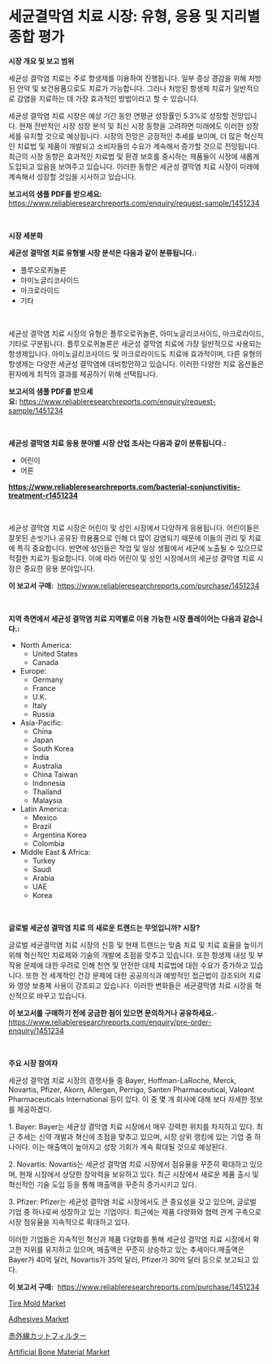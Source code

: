 <p><h1>세균결막염 치료 시장: 유형, 응용 및 지리별 종합 평가</h1></p><p><strong>시장 개요 및 보고 범위</strong></p>
<p><p>세균성 결막염 치료는 주로 항생제를 이용하여 진행됩니다. 일부 증상 경감을 위해 처방된 안약 및 보건용품으로도 치료가 가능합니다. 그러나 처방된 항생제 치료가 일반적으로 감염을 치료하는 데 가장 효과적인 방법이라고 할 수 있습니다.</p><p>세균성 결막염 치료 시장은 예상 기간 동안 연평균 성장률인 5.3%로 성장할 전망입니다. 현재 전반적인 시장 성장 분석 및 최신 시장 동향을 고려하면 미래에도 이러한 성장세를 유지할 것으로 예상됩니다. 시장의 전망은 긍정적인 추세를 보이며, 더 많은 혁신적인 치료법 및 제품이 개발되고 소비자들의 수요가 계속해서 증가할 것으로 전망됩니다. 최근의 시장 동향은 효과적인 치료법 및 환경 보호를 중시하는 제품들이 시장에 새롭게 도입되고 있음을 보여주고 있습니다. 이러한 동향은 세균성 결막염 치료 시장이 미래에 계속해서 성장할 것임을 시사하고 있습니다.</p></p>
<p><strong>보고서의 샘플 PDF를 받으세요:</strong> <a href="https://www.reliableresearchreports.com/enquiry/request-sample/1451234">https://www.reliableresearchreports.com/enquiry/request-sample/1451234</a></p>
<p>&nbsp;</p>
<p><strong>시장 세분화</strong></p>
<p><strong>세균성 결막염 치료 유형별 시장 분석은 다음과 같이 분류됩니다.:</strong></p>
<p><ul><li>플루오로퀴놀론</li><li>아미노글리코사이드</li><li>마크로라이드</li><li>기타</li></ul></p>
<p>&nbsp;</p>
<p><p>세균성 결막염 치료 시장의 유형은 플루오로퀴놀론, 아미노글리코사이드, 마크로라이드, 기타로 구분됩니다. 플루오로퀴놀론은 세균성 결막염 치료에 가장 일반적으로 사용되는 항생제입니다. 아미노글리코사이드 및 마크로라이드도 치료에 효과적이며, 다른 유형의 항생제는 다양한 세균성 결막염에 대비항안하고 있습니다. 이러한 다양한 치료 옵션들은 환자에게 최적의 결과를 제공하기 위해 선택됩니다.</p></p>
<p><strong>보고서의 샘플 PDF를 받으세요:</strong>&nbsp;<a href="https://www.reliableresearchreports.com/enquiry/request-sample/1451234">https://www.reliableresearchreports.com/enquiry/request-sample/1451234</a></p>
<p>&nbsp;</p>
<p><strong> 세균성 결막염 치료 응용 분야별 시장 산업 조사는 다음과 같이 분류됩니다.:</strong></p>
<p><ul><li>어린이</li><li>어른</li></ul></p>
<p><strong><a href="https://www.reliableresearchreports.com/bacterial-conjunctivitis-treatment-r1451234">https://www.reliableresearchreports.com/bacterial-conjunctivitis-treatment-r1451234</a></strong></p>
<p>&nbsp;</p>
<p><p>세균성 결막염 치료 시장은 어린이 및 성인 시장에서 다양하게 응용됩니다. 어린이들은 잘못된 손씻기나 공유된 학용품으로 인해 더 많이 감염되기 때문에 이들의 관리 및 치료에 특히 중요합니다. 반면에 성인들은 작업 및 일상 생활에서 세균에 노출될 수 있으므로 적절한 치료가 필요합니다. 이에 따라 어린이 및 성인 시장에서의 세균성 결막염 치료 시장은 중요한 응용 분야입니다.</p></p>
<p><strong>이 보고서 구매:</strong>&nbsp; <a href="https://www.reliableresearchreports.com/purchase/1451234">https://www.reliableresearchreports.com/purchase/1451234</a></p>
<p>&nbsp;</p>
<p><strong>지역 측면에서 세균성 결막염 치료 지역별로 이용 가능한 시장 플레이어는 다음과 같습니다.:</strong></p>
<p><ul>
    <li>
        North America:
        <ul>
            <li>United States</li>
            <li>Canada</li>
        </ul>
    </li>
    <li>
        Europe:
        <ul>
            <li>Germany</li>
            <li>France</li>
            <li>U.K.</li>
            <li>Italy</li>
            <li>Russia</li>
        </ul>
    </li>
    <li>
        Asia-Pacific:
        <ul>
            <li>China</li>
            <li>Japan</li>
            <li>South Korea</li>
            <li>India</li>
            <li>Australia</li>
            <li>China Taiwan</li>
            <li>Indonesia</li>
            <li>Thailand</li>
            <li>Malaysia</li>
        </ul>
    </li>
    <li>
        Latin America:
        <ul>
            <li>Mexico</li>
            <li>Brazil</li>
            <li>Argentina Korea</li>
            <li>Colombia</li>
        </ul>
    </li>
    <li>
        Middle East & Africa:
        <ul>
            <li>Turkey</li>
            <li>Saudi</li>
            <li>Arabia</li>
            <li>UAE</li>
            <li>Korea</li>
        </ul>
    </li>
    </ul></p>
<p>&nbsp;</p>
<p><strong>글로벌 세균성 결막염 치료 의 새로운 트렌드는 무엇입니까? 시장?</strong></p>
<p><p>글로벌 세균결막염 치료 시장의 신흥 및 현재 트렌드는 맞춤 치료 및 치료 효율을 높이기 위해 혁신적인 치료제와 기술의 개발에 초점을 맞추고 있습니다. 또한 항생제 내성 및 부작용 문제에 대한 우려로 인해 천연 및 안전한 대체 치료법에 대한 수요가 증가하고 있습니다. 또한 전 세계적인 건강 문제에 대한 공공의식과 예방적인 접근법이 강조되어 치료와 영양 보충제 사용이 강조되고 있습니다. 이러한 변화들은 세균결막염 치료 시장을 혁신적으로 바꾸고 있습니다.</p></p>
<p><strong>이 보고서를 구매하기 전에 궁금한 점이 있으면 문의하거나 공유하세요.</strong>- <a href="https://www.reliableresearchreports.com/enquiry/pre-order-enquiry/1451234">https://www.reliableresearchreports.com/enquiry/pre-order-enquiry/1451234</a></p>
<p>&nbsp;</p>
<p><strong>주요 시장 참여자</strong></p>
<p><p>세균성 결막염 치료 시장의 경쟁사들 중 Bayer, Hoffman-LaRoche, Merck, Novartis, Pfizer, Akorn, Allergan, Perrigo, Santen Pharmaceutical, Valeant Pharmaceuticals International 등이 있다. 이 중 몇 개 회사에 대해 보다 자세한 정보를 제공하겠다.</p><p>1. Bayer: Bayer는 세균성 결막염 치료 시장에서 매우 강력한 위치를 차지하고 있다. 최근 추세는 신약 개발과 혁신에 초점을 맞추고 있으며, 시장 상위 랭킹에 있는 기업 중 하나이다. 이는 매출액이 높아지고 성장 기회가 계속 확대될 것으로 예상된다.</p><p>2. Novartis: Novartis는 세균성 결막염 치료 시장에서 점유율을 꾸준히 확대하고 있으며, 현재 시장에서 상당한 장악력을 보유하고 있다. 최근 시장에서 새로운 제품 출시 및 혁신적인 기술 도입 등을 통해 매출액을 꾸준히 증가시키고 있다.</p><p>3. Pfizer: Pfizer는 세균성 결막염 치료 시장에서도 큰 중요성을 갖고 있으며, 글로벌 기업 중 하나로써 성장하고 있는 기업이다. 최근에는 제품 다양화와 협력 관계 구축으로 시장 점유율을 지속적으로 확대하고 있다.</p><p>이러한 기업들은 지속적인 혁신과 제품 다양화를 통해 세균성 결막염 치료 시장에서 확고한 지위를 유지하고 있으며, 매출액은 꾸준히 상승하고 있는 추세이다.매출액은 Bayer가 40억 달러, Novartis가 35억 달러, Pfizer가 30억 달러 등으로 보고되고 있다.</p></p>
<p><strong>이 보고서 구매:</strong>&nbsp;&nbsp;<a href="https://www.reliableresearchreports.com/purchase/1451234">https://www.reliableresearchreports.com/purchase/1451234</a></p>
<p><p><a href="https://www.linkedin.com/pulse/tire-mold-market-offers-provide-insightful-data-time-period-wfqre?trackingId=6fJ2l1E4xSB1P4O6l%2BCzvA%3D%3D">Tire Mold Market</a></p><p><a href="https://www.linkedin.com/pulse/adhesives-market-offer-valuable-insights-size-share-trends-ahelc?trackingId=ssW3T7UlUDWOmg4jswAUjQ%3D%3D">Adhesives Market</a></p><p><a href="https://github.com/xemfu2379520/Market-Research-Report-List-1/blob/main/612983833278.md">赤外線カットフィルター</a></p><p><a href="https://github.com/ChiragRP21/Market-Research-Report-List-4/blob/main/artificial-bone-material-market.md">Artificial Bone Material Market</a></p></p>
